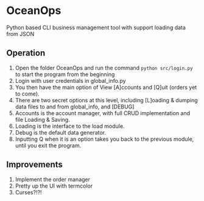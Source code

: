 # OceanOps
Python based CLI business management tool with support loading data from JSON

## Operation
1. Open the folder OceanOps and run the command `python src/login.py` to start the program from the beginning
2. Login with user credentials in global_info.py
3. You then have the main option of View [A]ccounts and [Q]uit (orders yet to come).
4. There are two secret options at this level, including [L]oading & dumping data files to and from global_info, and [DEBUG]
5. Accounts is the account manager, with full CRUD implementation and file Loading & Saving.
6. Loading is the interface to the load module.
7. Debug is the default data generator.
8. Inputting Q when it is an option takes you back to the previous module, until you exit the program.

## Improvements
1. Implement the order manager
2. Pretty up the UI with termcolor
4. Curses?!?!